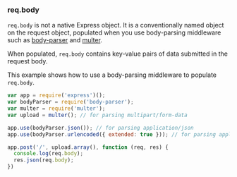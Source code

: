 <h3 id='req.body'>req.body</h3>

`req.body` is not a native Express object. It is a conventionally named object on the request object, populated when you use body-parsing middleware such
as [body-parser](https://www.npmjs.org/package/body-parser) and [multer](https://www.npmjs.org/package/multer).

When populated, `req.body` contains key-value pairs of data submitted in the request body.

This example shows how to use a body-parsing middleware to populate `req.body`.

~~~js
var app = require('express')();
var bodyParser = require('body-parser');
var multer = require('multer');
var upload = multer(); // for parsing multipart/form-data

app.use(bodyParser.json()); // for parsing application/json
app.use(bodyParser.urlencoded({ extended: true })); // for parsing application/x-www-form-urlencoded

app.post('/', upload.array(), function (req, res) {
  console.log(req.body);
  res.json(req.body);
})
~~~
